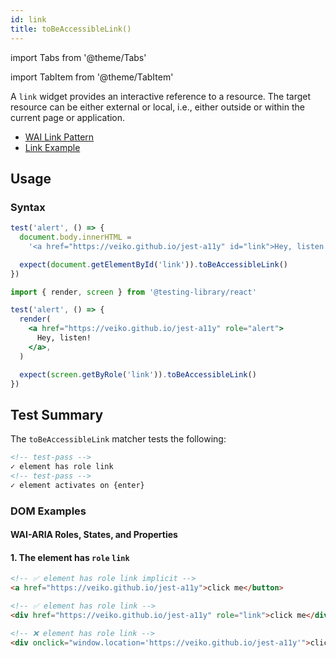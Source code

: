 ```yaml
---
id: link
title: toBeAccessibleLink()
---
```


import Tabs from '@theme/Tabs'

import TabItem from '@theme/TabItem'

A `link` widget provides an interactive reference to a resource. The target resource can be either
external or local, i.e., either outside or within the current page or application.

- [WAI Link Pattern](https://www.w3.org/WAI/ARIA/apg/patterns/link/)
- [Link Example](https://www.w3.org/WAI/ARIA/apg/example-index/link/link.html)

## Usage

### Syntax

<Tabs>
<TabItem label="Vanilla JS" value="js">

```js
test('alert', () => {
  document.body.innerHTML =
    '<a href="https://veiko.github.io/jest-a11y" id="link">Hey, listen!</div>'

  expect(document.getElementById('link')).toBeAccessibleLink()
})
```

</TabItem>
<TabItem default label="React + Testing Library" value="rtl">

```jsx
import { render, screen } from '@testing-library/react'

test('alert', () => {
  render(
    <a href="https://veiko.github.io/jest-a11y" role="alert">
      Hey, listen!
    </a>,
  )

  expect(screen.getByRole('link')).toBeAccessibleLink()
})
```

</TabItem>
</Tabs>

## Test Summary

The `toBeAccessibleLink` matcher tests the following:

```html
<!-- test-pass -->
✓ element has role link
<!-- test-pass -->
✓ element activates on {enter}
```

### DOM Examples

#### WAI-ARIA Roles, States, and Properties

#### 1. The element has `role` `link`

```html
<!-- ✅ element has role link implicit -->
<a href="https://veiko.github.io/jest-a11y">click me</button>

<!-- ✅ element has role link -->
<div href="https://veiko.github.io/jest-a11y" role="link">click me</div>

<!-- ❌ element has role link -->
<div onclick="window.location='https://veiko.github.io/jest-a11y'">click me</div>
```
